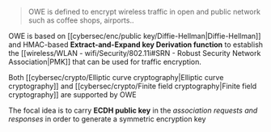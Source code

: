 > OWE is defined to encrypt wireless traffic in open and public network such as coffee shops, airports..

OWE is based on [[cybersec/enc/public key/Diffie-Hellman|Diffie-Hellman]] and HMAC-based **Extract-and-Expand key Derivation function** to establish the [[wireless/WLAN - wifi/Security/802.11i#SRN - Robust Security Network Association|PMK]] that can be used for traffic encryption.

Both [[cybersec/crypto/Elliptic curve cryptography|Elliptic curve cryptography]] and [[cybersec/crypto/Finite field cryptography|Finite field cryptography]] are supported by OWE

The focal idea is to carry **ECDH public key** in the *association requests and responses* in order to generate a symmetric encryption key

